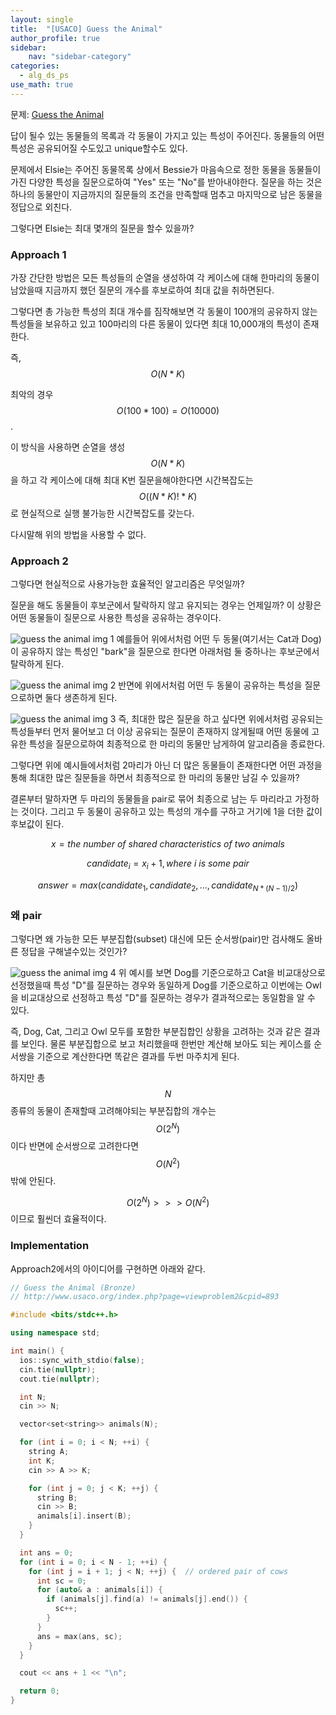 ```yaml
---
layout: single
title:  "[USACO] Guess the Animal"
author_profile: true
sidebar:
    nav: "sidebar-category"
categories:
  - alg_ds_ps
use_math: true
---
```


문제: [Guess the Animal](http://www.usaco.org/index.php?page=viewproblem2&cpid=893)

답이 될수 있는 동물들의 목록과 각 동물이 가지고 있는 특성이 주어진다. 동물들의 어떤 특성은 공유되어질 수도있고 unique할수도 있다.

문제에서 Elsie는 주어진 동물목록 상에서 Bessie가 마음속으로 정한 동물을 동물들이 가진 다양한 특성을 질문으로하여 "Yes" 또는 "No"를 받아내야한다. 질문을 하는 것은 하나의 동물만이 지금까지의 질문들의 조건을 만족할때 멈추고 마지막으로 남은 동물을 정답으로 외친다. 

그렇다면 Elsie는 최대 몇개의 질문을 할수 있을까?

### Approach 1
가장 간단한 방법은 모든 특성들의 순열을 생성하여 각 케이스에 대해 한마리의 동물이 남았을때 지금까지 했던 질문의 개수를 후보로하여 최대 값을 취하면된다. 

그렇다면 총 가능한 특성의 최대 개수를 짐작해보면 각 동물이 100개의 공유하지 않는 특성들을 보유하고 있고 100마리의 다른 동물이 있다면 최대 10,000개의 특성이 존재한다. 

즉, $$O(N*K)$$ 

최악의 경우 
$$O(100*100) = O(10000)$$.

이 방식을 사용하면 순열을 생성 $$O(N*K)$$ 을 하고 각 케이스에 대해 최대 K번 질문을해야한다면 시간복잡도는 $$O((N*K)!*K)$$ 로 현실적으로 실행 불가능한 시간복잡도를 갖는다.

다시말해 위의 방법을 사용할 수 없다.

### Approach 2
그렇다면 현실적으로 사용가능한 효율적인 알고리즘은 무엇일까?

질문을 해도 동물들이 후보군에서 탈락하지 않고 유지되는 경우는 언제일까? 이 상황은 어떤 동물들이 질문으로 사용한 특성을 공유하는 경우이다.

![guess the animal img 1](/assets/image/alg_ds_ps/guess_the_animal/guess_the_animal_img_1.png)
예를들어 위에서처럼 어떤 두 동물(여기서는 Cat과 Dog)이 공유하지 않는 특성인 "bark"을 질문으로 한다면 아래처럼 둘 중하나는 후보군에서 탈락하게 된다.

![guess the animal img 2](/assets/image/alg_ds_ps/guess_the_animal/guess_the_animal_img_2.png)
반면에 위에서처럼 어떤 두 동물이 공유하는 특성을 질문으로하면 둘다 생존하게 된다.

![guess the animal img 3](/assets/image/alg_ds_ps/guess_the_animal/guess_the_animal_img_3.png)
즉, 최대한 많은 질문을 하고 싶다면 위에서처럼 공유되는 특성들부터 먼저 물어보고 더 이상 공유되는 질문이 존재하지 않게될때 어떤 동물에 고유한 특성을 질문으로하여 최종적으로 한 마리의 동물만 남게하여 알고리즘을 종료한다. 

그렇다면 위에 예시들에서처럼 2마리가 아닌 더 많은 동물들이 존재한다면 어떤 과정을 통해 최대한 많은 질문들을 하면서 최종적으로 한 마리의 동물만 남길 수 있을까?

결론부터 말하자면 두 마리의 동물들을 pair로 묶어 최종으로 남는 두 마리라고 가정하는 것이다. 그리고 두 동물이 공유하고 있는 특성의 개수를 구하고 거기에 1을 더한 값이 후보값이 된다.

$$x=the\ number\ of\ shared\ characteristics\ of\ two\ animals$$

$$candidate_{i}=x_{i}+1, where\ i\ is\ some\ pair$$

$$answer=max({candidate_{1}, candidate_{2}, ..., candidate_{N*(N-1)/2}})$$

### 왜 pair
그렇다면 왜 가능한 모든 부분집합(subset) 대신에 모든 순서쌍(pair)만 검사해도 올바른 정답을 구해낼수있는 것인가?

![guess the animal img 4](/assets/image/alg_ds_ps/guess_the_animal/guess_the_animal_img_4.png)
위 예시를 보면 Dog를 기준으로하고 Cat을 비교대상으로 선정했을때 특성 "D"를 질문하는 경우와 동일하게 Dog를 기준으로하고 이번에는 Owl을 비교대상으로 선정하고 특성 "D"를 질문하는 경우가 결과적으로는 동일함을 알 수 있다. 

즉, Dog, Cat, 그리고 Owl 모두를 포함한 부분집합인 상황을 고려하는 것과 같은 결과를 보인다. 물론 부분집합으로 보고 처리했을때 한번만 계산해 보아도 되는 케이스를 순서쌍을 기준으로 계산한다면 똑같은 결과를 두번 마주치게 된다.

하지만 총 $$N$$ 종류의 동물이 존재할때 고려해야되는 부분집합의 개수는 $$O(2^N)$$이다 반면에 순서쌍으로 고려한다면 $$O(N^2)$$밖에 안된다.

$$O(2^N) >>> O(N^2)$$ 이므로 훨씬더 효율적이다. 

### Implementation
Approach2에서의 아이디어를 구현하면 아래와 같다.

```cpp
// Guess the Animal (Bronze)
// http://www.usaco.org/index.php?page=viewproblem2&cpid=893

#include <bits/stdc++.h>

using namespace std;

int main() {
  ios::sync_with_stdio(false);
  cin.tie(nullptr);
  cout.tie(nullptr);

  int N;
  cin >> N;

  vector<set<string>> animals(N);

  for (int i = 0; i < N; ++i) {
    string A;
    int K;
    cin >> A >> K;

    for (int j = 0; j < K; ++j) {
      string B;
      cin >> B;
      animals[i].insert(B);
    }
  }

  int ans = 0;
  for (int i = 0; i < N - 1; ++i) {
    for (int j = i + 1; j < N; ++j) {  // ordered pair of cows
      int sc = 0;
      for (auto& a : animals[i]) {
        if (animals[j].find(a) != animals[j].end()) {
          sc++;
        }
      }
      ans = max(ans, sc);
    }
  }

  cout << ans + 1 << "\n";

  return 0;
}
```